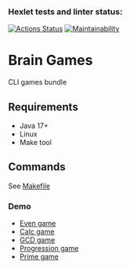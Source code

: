 ### Hexlet tests and linter status:

[![Actions Status](https://github.com/Asterroth/java-project-61/workflows/hexlet-check/badge.svg)](https://github.com/Asterroth/java-project-61/actions)
[![Maintainability](https://api.codeclimate.com/v1/badges/e81546508c29ddde0b1b/maintainability)](https://codeclimate.com/github/Asterroth/java-project-61/maintainability)

# Brain Games

CLI games bundle

## Requirements

* Java 17+
* Linux
* Make tool

## Commands

See [Makefile](./app/makefile)

### Demo

* [Even game](https://asciinema.org/a/Wn1dqkNnxaI9mI5bSSzhpn2oh)
* [Calc game](https://asciinema.org/a/eTiMHEZA6QqPDVRdEUC2566CY)
* [GCD game](https://asciinema.org/a/Za1YmboQAbxJ8Uuux17wpbEws)
* [Progression game](https://asciinema.org/a/P9j5giPhwUGpnvcwNsaWrtQVy)
* [Prime game](https://asciinema.org/a/mSVbGrafXE6BuYHGWcpH1Ckw5)
